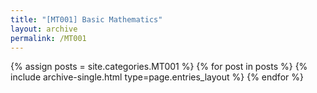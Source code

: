 ```yaml
---
title: "[MT001] Basic Mathematics"
layout: archive
permalink: /MT001
---
```



{% assign posts = site.categories.MT001 %}
{% for post in posts %} {% include archive-single.html type=page.entries_layout %} {% endfor %}
